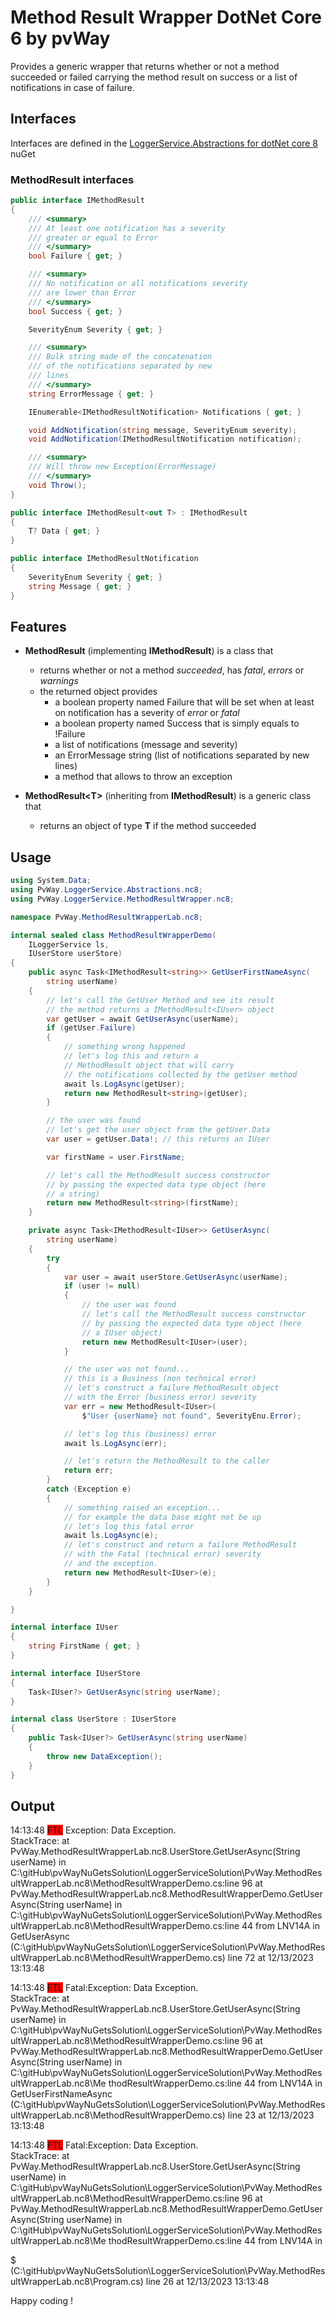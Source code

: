 # Method Result Wrapper DotNet Core 6 by pvWay

Provides a generic wrapper that returns whether or not a method succeeded or failed carrying the method result on success 
or a list of notifications in case of failure.

## Interfaces

Interfaces are defined in the [LoggerService.Abstractions for dotNet core 8](https://www.nuget.org/packages/PvWay.LoggerService.Abstractions.nc8/) nuGet

### MethodResult interfaces


```csharp
public interface IMethodResult
{
    /// <summary>
    /// At least one notification has a severity
    /// greater or equal to Error
    /// </summary>
    bool Failure { get; }

    /// <summary>
    /// No notification or all notifications severity
    /// are lower than Error
    /// </summary>
    bool Success { get; }

    SeverityEnum Severity { get; }

    /// <summary>
    /// Bulk string made of the concatenation
    /// of the notifications separated by new
    /// lines
    /// </summary>
    string ErrorMessage { get; }

    IEnumerable<IMethodResultNotification> Notifications { get; }

    void AddNotification(string message, SeverityEnum severity);
    void AddNotification(IMethodResultNotification notification);

    /// <summary>
    /// Will throw new Exception(ErrorMessage)
    /// </summary>
    void Throw();
}

public interface IMethodResult<out T> : IMethodResult
{
    T? Data { get; }
}

public interface IMethodResultNotification
{
    SeverityEnum Severity { get; }
    string Message { get; }
}

```

## Features

* **MethodResult** (implementing **IMethodResult**) is a class that
  * returns whether or not a method _succeeded_, has _fatal_, _errors_ or _warnings_
  * the returned object provides
    * a boolean property named Failure that will be set when at least on notification has a severity of _error_ or _fatal_
    * a boolean property named Success that is simply equals to !Failure
    * a list of notifications (message and severity)
    * an ErrorMessage string (list of notifications separated by new lines)
    * a method that allows to throw an exception

* **MethodResult&lt;T&gt;** (inheriting from **IMethodResult**) is a generic class that
  * returns an object of type **T** if the method succeeded


## Usage
```csharp
using System.Data;
using PvWay.LoggerService.Abstractions.nc8;
using PvWay.LoggerService.MethodResultWrapper.nc8;

namespace PvWay.MethodResultWrapperLab.nc8;

internal sealed class MethodResultWrapperDemo(
    ILoggerService ls,
    IUserStore userStore)
{
    public async Task<IMethodResult<string>> GetUserFirstNameAsync(
        string userName)
    {
        // let's call the GetUser Method and see its result
        // the method returns a IMethodResult<IUser> object
        var getUser = await GetUserAsync(userName);
        if (getUser.Failure)
        {
            // something wrong happened
            // let's log this and return a
            // MethodResult object that will carry
            // the notifications collected by the getUser method
            await ls.LogAsync(getUser);
            return new MethodResult<string>(getUser);
        }

        // the user was found
        // let's get the user object from the getUser.Data
        var user = getUser.Data!; // this returns an IUser

        var firstName = user.FirstName;

        // let's call the MethodResult success constructor
        // by passing the expected data type object (here 
        // a string)
        return new MethodResult<string>(firstName);
    }

    private async Task<IMethodResult<IUser>> GetUserAsync(
        string userName)
    {
        try
        {
            var user = await userStore.GetUserAsync(userName);
            if (user != null)
            {
                // the user was found
                // let's call the MethodResult success constructor
                // by passing the expected data type object (here 
                // a IUser object)
                return new MethodResult<IUser>(user);
            }

            // the user was not found...
            // this is a Business (non technical error)
            // let's construct a failure MethodResult object
            // with the Error (business error) severity
            var err = new MethodResult<IUser>(
                $"User {userName} not found", SeverityEnu.Error);

            // let's log this (business) error
            await ls.LogAsync(err);

            // let's return the MethodResult to the caller
            return err;
        }
        catch (Exception e)
        {
            // something raised an exception...
            // for example the data base might not be up
            // let's log this fatal error
            await ls.LogAsync(e);
            // let's construct and return a failure MethodResult
            // with the Fatal (technical error) severity
            // and the exception.
            return new MethodResult<IUser>(e);
        }
    }

}

internal interface IUser
{
    string FirstName { get; }
}

internal interface IUserStore
{
    Task<IUser?> GetUserAsync(string userName);
}

internal class UserStore : IUserStore
{
    public Task<IUser?> GetUserAsync(string userName)
    {
        throw new DataException();
    }
}
```

## Output

14:13:48 <span style="background-color: red;">FTL</span> Exception: Data Exception.<BR>
StackTrace:    at PvWay.MethodResultWrapperLab.nc8.UserStore.GetUserAsync(String userName) in C:\gitHub\pvWayNuGetsSolution\LoggerServiceSolution\PvWay.MethodResultWrapperLab.nc8\MethodResultWrapperDemo.cs:line 96
at PvWay.MethodResultWrapperLab.nc8.MethodResultWrapperDemo.GetUserAsync(String userName) in C:\gitHub\pvWayNuGetsSolution\LoggerServiceSolution\PvWay.MethodResultWrapperLab.nc8\MethodResultWrapperDemo.cs:line 44 from LNV14A in GetUserAsync (C:\gitHub\pvWayNuGetsSolution\LoggerServiceSolution\PvWay.MethodResultWrapperLab.nc8\MethodResultWrapperDemo.cs) line 72 at 12/13/2023 13:13:48

14:13:48 <span style="background-color: red;">FTL</span> Fatal:Exception: Data Exception.<BR>
StackTrace:    at PvWay.MethodResultWrapperLab.nc8.UserStore.GetUserAsync(String userName) in C:\gitHub\pvWayNuGetsSolution\LoggerServiceSolution\PvWay.MethodResultWrapperLab.nc8\MethodResultWrapperDemo.cs:line 96
at PvWay.MethodResultWrapperLab.nc8.MethodResultWrapperDemo.GetUserAsync(String userName) in C:\gitHub\pvWayNuGetsSolution\LoggerServiceSolution\PvWay.MethodResultWrapperLab.nc8\Me
thodResultWrapperDemo.cs:line 44 from LNV14A in GetUserFirstNameAsync (C:\gitHub\pvWayNuGetsSolution\LoggerServiceSolution\PvWay.MethodResultWrapperLab.nc8\MethodResultWrapperDemo.cs) line 23 at 12/13/2023 13:13:48

14:13:48 <span style="background-color: red;">FTL</span> Fatal:Exception: Data Exception.<BR>
StackTrace:    at PvWay.MethodResultWrapperLab.nc8.UserStore.GetUserAsync(String userName) in C:\gitHub\pvWayNuGetsSolution\LoggerServiceSolution\PvWay.MethodResultWrapperLab.nc8\MethodResultWrapperDemo.cs:line 96
at PvWay.MethodResultWrapperLab.nc8.MethodResultWrapperDemo.GetUserAsync(String userName) in C:\gitHub\pvWayNuGetsSolution\LoggerServiceSolution\PvWay.MethodResultWrapperLab.nc8\Me
thodResultWrapperDemo.cs:line 44 from LNV14A in <Main>$ (C:\gitHub\pvWayNuGetsSolution\LoggerServiceSolution\PvWay.MethodResultWrapperLab.nc8\Program.cs) line 26 at 12/13/2023 13:13:48


Happy coding !
